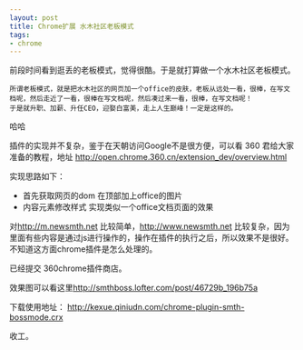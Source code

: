```yaml
---
layout: post
title: Chrome扩展 水木社区老板模式
tags:
- chrome
---
```





前段时间看到逛丢的老板模式，觉得很酷。于是就打算做一个水木社区老板模式。

    所谓老板模式，就是把水木社区的网页加一个office的皮肤，老板从远处一看，很棒，在写文档呢，然后走近了一看，很棒在写文档呢，然后凑过来一看，很棒，在写文档呢！
    于是就升职、加薪、升任CEO，迎娶白富美，走上人生巅峰！一定是这样的。


哈哈

插件的实现并不复杂，鉴于在天朝访问Google不是很方便，可以看 360 君给大家准备的教程，地址 <http://open.chrome.360.cn/extension_dev/overview.html>

实现思路如下：

*   首先获取网页的dom 在顶部加上office的图片
*   内容元素修改样式 实现类似一个office文档页面的效果

对<http://m.newsmth.net> 比较简单，<http://www.newsmth.net> 比较复杂，因为里面有些内容是通过js进行操作的，操作在插件的执行之后，所以效果不是很好。不知道这方面chrome插件是怎么处理的。

已经提交 360chrome插件商店。

效果图可以看这里<http://smthboss.lofter.com/post/46729b_196b75a>

下载使用地址： <http://kexue.qiniudn.com/chrome-plugin-smth-bossmode.crx>


收工。



